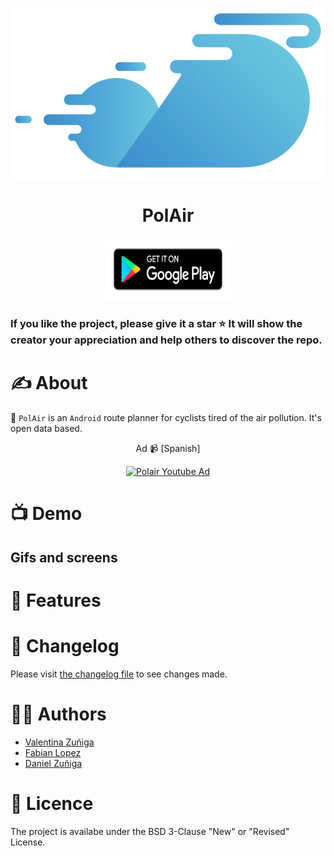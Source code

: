 <p align="center">
<img src="readme-resources/logo.png" alt="Polair for Android">
</p>

<h1 align="center">PolAir</h1>

<p align="center">
<a href="http://polair.co"><img src="readme-resources/badge.png" width="200" height="100" alt="Download on the Play Store"/></a>
</p>

### If you like the project, please give it a star ⭐ It will show the creator your appreciation and help others to discover the repo.

# ✍️ About 
🍃 `PolAir` is an `Android` route planner for cyclists tired of the air pollution. It's open data based. 

<div align="center">
  <p>Ad 📹 [Spanish]</p>
  <a href="https://www.youtube.com/watch?v=wkjnCRKNI1U"><img src="https://img.youtube.com/vi/wkjnCRKNI1U/0.jpg" alt="Polair Youtube Ad"></a>
</div>

# 📺 Demo 

## Gifs and screens

# 👻 Features

# 📝 Changelog 

Please visit [the changelog file](https://github.com/dfzunigah/polair/blob/master/changelog.md) to see changes made.

# 👨‍💻 Authors

- [Valentina Zuñiga]()
- [Fabian Lopez]()
- [Daniel Zuñiga](https://linkedin.com/in/dfzunigah)

# 🔖 Licence

The project is availabe under the BSD 3-Clause "New" or "Revised" License.

